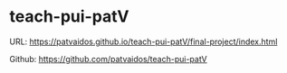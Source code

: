 # teach-pui-patV

URL: https://patvaidos.github.io/teach-pui-patV/final-project/index.html

Github: https://github.com/patvaidos/teach-pui-patV
